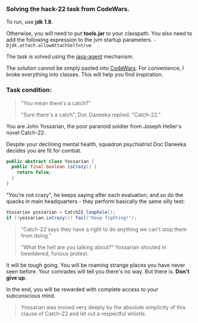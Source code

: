 ### Solving the hack-22 task from CodeWars.

To run, use **jdk 1.8**. 

Otherwise, you will need to put **tools.jar** to your classpath. You also need to add the following expression to the jvm startup parameters. `-Djdk.attach.allowAttachSelf=true`

The task is solved using the [java-agent](https://docs.oracle.com/javase/7/docs/api/java/lang/instrument/package-summary.html) mechanism.

The solution cannot be simply pasted into [CodeWars](https://www.codewars.com/). For convenience, I broke everything into classes. This will help you find inspiration.

### Task condition:

> "You mean there's a catch?"
> 
> "Sure there's a catch", Doc Daneeka replied. "Catch-22." 

You are John Yossarian, the poor paranoid soldier from Joseph Heller's novel Catch-22.

Despite your declining mental health, squadron psychiatrist Doc Daneeka decides you are fit for combat.

```java
public abstract class Yossarian {
  public final boolean isCrazy() {
    return false;
  }
}
```


"You're not crazy", he keeps saying after each evaluation, and so do the quacks in main headquarters - they perform basically the same silly test:

```java
Yossarian yossarian = Catch22.loophole();
if (!yossarian.isCrazy()) fail("Keep fighting!");
```

> "Catch-22 says they have a right to do anything we can't stop them from doing."
>
> "What the hell are you talking about?" Yossarian shouted in bewildered, furious protest.

It will be tough going. You will be roaming strange places you have never seen before. Your comrades will tell you there's no way. But there is. **Don't give up**.

In the end, you will be rewarded with complete access to your subconscious mind.

> Yossarian was moved very deeply by the absolute simplicity of this clause of Catch-22 and let out a respectful whistle.

